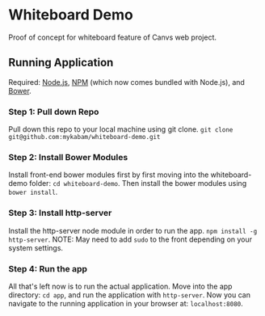 # Whiteboard Demo

Proof of concept for whiteboard feature of Canvs web project.

## Running Application

Required: [Node.js](https://nodejs.org/download/), [NPM](https://www.npmjs.com/) (which now comes bundled with Node.js), and [Bower](http://bower.io/).

### Step 1: Pull down Repo

Pull down this repo to your local machine using git clone.  `git clone git@github.com:mykabam/whiteboard-demo.git`

### Step 2: Install Bower Modules 

Install front-end bower modules first by first moving into the whiteboard-demo folder: `cd whiteboard-demo`.  Then install the bower modules using `bower install`.

### Step 3: Install http-server

Install the http-server node module in order to run the app.  `npm install -g http-server`.  NOTE: May need to add `sudo` to the front depending on your system settings.

### Step 4: Run the app

All that's left now is to run the actual application.  Move into the app directory: `cd app`, and run the application  with `http-server`.  Now you can navigate to the running application in your browser at: `localhost:8080`. 